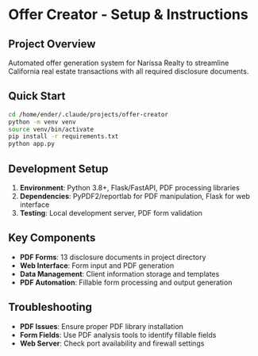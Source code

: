 # Offer Creator - Setup & Instructions

## Project Overview
Automated offer generation system for Narissa Realty to streamline California real estate transactions with all required disclosure documents.

## Quick Start
```bash
cd /home/ender/.claude/projects/offer-creator
python -m venv venv
source venv/bin/activate
pip install -r requirements.txt
python app.py
```

## Development Setup
1. **Environment**: Python 3.8+, Flask/FastAPI, PDF processing libraries
2. **Dependencies**: PyPDF2/reportlab for PDF manipulation, Flask for web interface
3. **Testing**: Local development server, PDF form validation

## Key Components
- **PDF Forms**: 13 disclosure documents in project directory
- **Web Interface**: Form input and PDF generation
- **Data Management**: Client information storage and templates
- **PDF Automation**: Fillable form processing and output generation

## Troubleshooting
- **PDF Issues**: Ensure proper PDF library installation
- **Form Fields**: Use PDF analysis tools to identify fillable fields
- **Web Server**: Check port availability and firewall settings